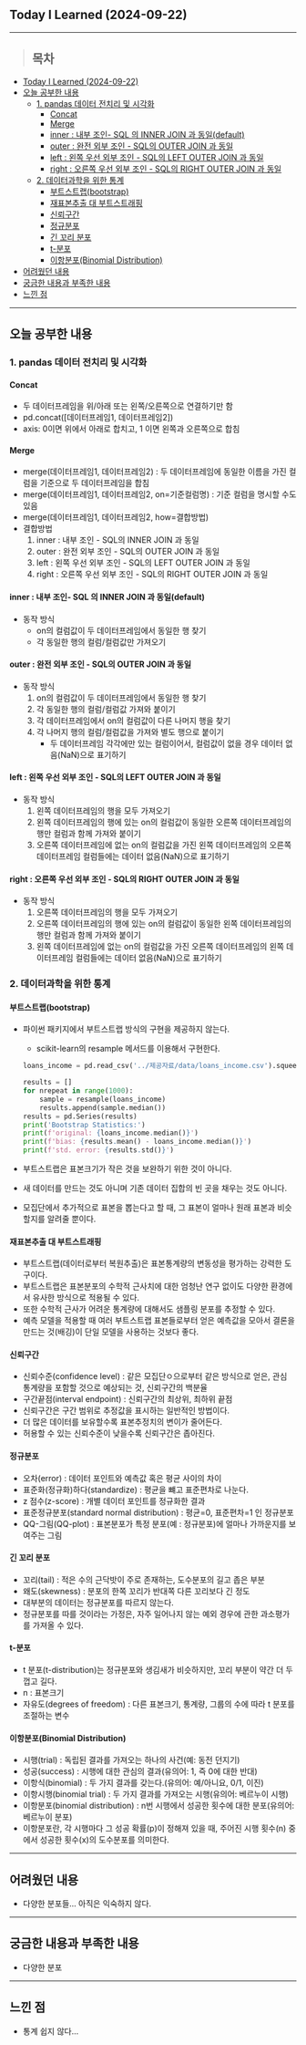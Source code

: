 ## Today I Learned (2024-09-22)
---
> ## 목차
- [Today I Learned (2024-09-22)](#today-i-learned-2024-09-22)
- [오늘 공부한 내용](#오늘-공부한-내용)
  - [1. pandas 데이터 전치리 및 시각화](#1-pandas-데이터-전치리-및-시각화)
    - [Concat](#concat)
    - [Merge](#merge)
    - [inner : 내부 조인- SQL 의 INNER JOIN 과 동일(default)](#inner--내부-조인--sql-의-inner-join-과-동일default)
    - [outer : 완전 외부 조인 - SQL의 OUTER JOIN 과 동일](#outer--완전-외부-조인---sql의-outer-join-과-동일)
    - [left : 왼쪽 우선 외부 조인 - SQL의 LEFT OUTER JOIN 과 동일](#left--왼쪽-우선-외부-조인---sql의-left-outer-join-과-동일)
    - [right : 오른쪽 우선 외부 조인 - SQL의 RIGHT OUTER JOIN 과 동일](#right--오른쪽-우선-외부-조인---sql의-right-outer-join-과-동일)
  - [2. 데이터과학을 위한 통계](#2-데이터과학을-위한-통계)
    - [부트스트랩(bootstrap)](#부트스트랩bootstrap)
    - [재표본추출 대 부트스트래핑](#재표본추출-대-부트스트래핑)
    - [신뢰구간](#신뢰구간)
    - [정규분포](#정규분포)
    - [긴 꼬리 분포](#긴-꼬리-분포)
    - [t-분포](#t-분포)
    - [이항분포(Binomial Distribution)](#이항분포binomial-distribution)
- [어려웠던 내용](#어려웠던-내용)
- [궁금한 내용과 부족한 내용](#궁금한-내용과-부족한-내용)
- [느낀 점](#느낀-점)
---

## 오늘 공부한 내용
### 1. pandas 데이터 전치리 및 시각화
#### Concat
- 두 데이터프레임을 위/아래 또는 왼쪽/오른쪽으로 연결하기만 함
- pd.concat([데이터프레임1, 데이터프레임2])
- axis: 0이면 위에서 아래로 합치고, 1 이면 왼쪽과 오른쪽으로 합침

#### Merge
- merge(데이터프레임1, 데이터프레임2) : 두 데이터프레임에 동일한 이름을 가진 컬럼을 기준으로 두 데이터프레임을 합침
- merge(데이터프레임1, 데이터프레임2, on=기준컬럼명) : 기준 컬럼을 명시할 수도 있음
- merge(데이터프레임1, 데이터프레임2, how=결합방법) 
- 결합방법
  1. inner : 내부 조인 - SQL의 INNER JOIN 과 동일
  2. outer : 완전 외부 조인 - SQL의 OUTER JOIN 과 동일
  3. left : 왼쪽 우선 외부 조인 - SQL의 LEFT OUTER JOIN 과 동일
  4. right : 오른쪽 우선 외부 조인 - SQL의 RIGHT OUTER JOIN 과 동일

#### inner : 내부 조인- SQL 의 INNER JOIN 과 동일(default)
- 동작 방식
    - on의 컬럼값이 두 데이터프레임에서 동일한 행 찾기
    - 각 동일한 행의 컬럼/컬럼값만 가져오기

#### outer : 완전 외부 조인 - SQL의 OUTER JOIN 과 동일
- 동작 방식
    1. on의 컬럼값이 두 데이터프레임에서 동일한 행 찾기
    2. 각 동일한 행의 컬럼/컬럼값 가져와 붙이기
    3. 각 데이터프레임에서 on의 컬럼값이 다른 나머지 행을 찾기
    4. 각 나머지 행의 컬럼/컬럼값을 가져와 별도 행으로 붙이기
        - 두 데이터프레임 각각에만 있는 컬럼이어서, 컬럼값이 없을 경우 데이터 없음(NaN)으로 표기하기

#### left : 왼쪽 우선 외부 조인 - SQL의 LEFT OUTER JOIN 과 동일
- 동작 방식
    1. 왼쪽 데이터프레임의 행을 모두 가져오기
    2. 왼쪽 데이터프레임의 행에 있는 on의 컬럼값이 동일한 오른쪽 데이터프레임의 행만 컬럼과 함께 가져와 붙이기
    3. 오른쪽 데이터프레임에 없는 on의 컬럼값을 가진 왼쪽 데이터프레임의 오른쪽 데이터프레임 컬럼들에는 데이터 없음(NaN)으로 표기하기

#### right : 오른쪽 우선 외부 조인 - SQL의 RIGHT OUTER JOIN 과 동일
- 동작 방식
    1. 오른쪽 데이터프레임의 행을 모두 가져오기
    2. 오른쪽 데이터프레임의 행에 있는 on의 컬럼값이 동일한 왼쪽 데이터프레임의 행만 컬럼과 함께 가져와 붙이기
    3. 왼쪽 데이터프레임에 없는 on의 컬럼값을 가진 오른쪽 데이터프레임의 왼쪽 데이터프레임 컬럼들에는 데이터 없음(NaN)으로 표기하기

### 2. 데이터과학을 위한 통계
#### 부트스트랩(bootstrap)
- 파이썬 패키지에서 부트스트랩 방식의 구현을 제공하지 않는다.
    - scikit-learn의 resample 메서드를 이용해서 구현한다.
    
    ```python
    loans_income = pd.read_csv('../제공자료/data/loans_income.csv').squeeze('columns')
    
    results = []
    for nrepeat in range(1000):
        sample = resample(loans_income)
        results.append(sample.median())
    results = pd.Series(results)
    print('Bootstrap Statistics:')
    print(f'original: {loans_income.median()}')
    print(f'bias: {results.mean() - loans_income.median()}')
    print(f'std. error: {results.std()}')
    ```
    
- 부트스트랩은 표본크기가 작은 것을 보완하기 위한 것이 아니다.
- 새 데이터를 만드는 것도 아니며 기존 데이터 집합의 빈 곳을 채우는 것도 아니다.
- 모집단에서 추가적으로 표본을 뽑는다고 할 때, 그 표본이 얼마나 원래 표본과 비슷할지를 알려줄 뿐이다.

#### 재표본추출 대 부트스트래핑
- 부트스트랩(데이터로부터 복원추출)은 표본통계량의 변동성을 평가하는 강력한 도구이다.
- 부트스트랩은 표본분포의 수학적 근사치에 대한 엄청난 연구 없이도 다양한 환경에서 유사한 방식으로 적용될 수 있다.
- 또한 수학적 근사가 어려운 통계량에 대해서도 샘플링 분포를 추정할 수 있다.
- 예측 모델을 적용할 때 여러 부트스트랩 표본들로부터 얻은 예측값을 모아서 결론을 만드는 것(배깅)이 단일 모델을 사용하는 것보다 좋다.

#### 신뢰구간
- 신뢰수준(confidence level) : 같은 모집단ㅇ으로부터 같은 방식으로 얻은, 관심 통계량을 포함할 것으로 예상되는 것, 신뢰구간의 백분율
- 구간끝점(interval endpoint) : 신뢰구간의 최상위, 최하위 끝점
- 신뢰구간은 구간 범위로 추정값을 표시하는 일반적인 방법이다.
- 더 많은 데이터를 보유할수록 표본추정치의 변이가 줄어든다.
- 허용할 수 있는 신뢰수준이 낮을수록 신뢰구간은 좁아진다.

#### 정규분포
- 오차(error) : 데이터 포인트와 예측값 혹은 평균 사이의 차이
- 표준화(정규화)하다(standardize) : 평균을 뺴고 표준편차로 나눈다.
- z 점수(z-score) : 개별 데이터 포인트를 정규화한 결과
- 표준정규분포(standard normal distribution) : 평균=0, 표준편차=1 인 정규분포
- QQ-그림(QQ-plot) : 표본분포가 특정 분포(예 : 정규분포)에 얼마나 가까운지를 보여주는 그림

#### 긴 꼬리 분포
- 꼬리(tail) : 적은 수의 근닥밧이 주로 존재하는, 도수분포의 길고 좁은 부분
- 왜도(skewness) : 분포의 한쪽 꼬리가 반대쪽 다른 꼬리보다 긴 정도
- 대부분의 데이터는 정규분포를 따르지 않는다.
- 정규분포를 따를 것이라는 가정은, 자주 일어나지 않는 예외 경우에 관한 과소평가를 가져올 수 있다.

#### t-분포
- t 분포(t-distribution)는 정규분포와 생김새가 비슷하지만, 꼬리 부분이 약간 더 두껍고 길다.
- n : 표본크기
- 자유도(degrees of freedom) : 다른 표본크기, 통계량, 그룹의 수에 따라 t 분포를 조절하는 변수

#### 이항분포(Binomial Distribution)
- 시행(trial) : 독립된 결과를 가져오는 하나의 사건(예: 동전 던지기)
- 성공(success) : 시행에 대한 관심의 결과(유의어: 1, 즉 0에 대한 반대)
- 이항식(binomial) : 두 가지 결과를 갖는다.(유의어: 예/아니요, 0/1, 이진)
- 이항시행(binomial trial) : 두 가지 결과를 가져오는 시행(유의어: 베르누이 시행)
- 이항분포(binomial distribution) : n번 시행에서 성공한 횟수에 대한 분포(유의어: 베르누이 분포)
- 이항분포란, 각 시행마다 그 성공 확률(p)이 정해져 있을 때, 주어진 시행 횟수(n) 중에서 성공한 횟수(x)의 도수분포를 의미한다.
---
## 어려웠던 내용
- 다양한 분포들... 아직은 익숙하지 않다.
---
## 궁금한 내용과 부족한 내용
- 다양한 분포
---
## 느낀 점
- 통계 쉽지 않다...

<!-- <img src="이미지 주소" width="100%" height="100%"/> -->
